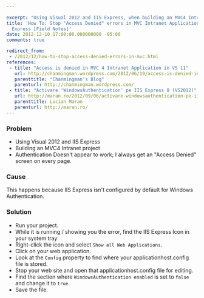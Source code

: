 ```yaml
---
 
excerpt: "Using Visual 2012 and IIS Express, when building an MVC4 Intranet project, I get an 'Access Denied' screen on every page."
title: 'How To: Stop "Access Denied" errors in MVC Intranet Applications VS 2012/IIS
  Express [Field Notes]'
date: 2012-12-10 17:00:00.000000000 -05:00
comments: true

redirect_from:
 - /2012/12/how-to-stop-access-denied-errors-in-mvc.html
references: 
 - title: "Access is denied in MVC 4 Intranet Application in VS 11"
   url: http://chanmingman.wordpress.com/2012/06/19/access-is-denied-in-mvc-4-intranet-application-in-vs-11/
   parenttitle: "Chanmingman's Blog"
   parenturl: http://chanmingman.wordpress.com/
 - title: "Activare 'WindowsAuthentication' pe IIS Express 8 (VS2012)"
   url: http://maran.ro/2012/09/06/activare-windowsauthentication-pe-iis-express-8-vs2012/
   parenttitle: Lucian Maran
   parenturl: http://maran.ro/
---
```

### Problem
* Using Visual 2012 and IIS Express
* Building an MVC4 Intranet project
* Authentication Doesn't appear to work; I always get an "Access Denied" screen on every page.

### Cause
This happens because IIS Express isn't configured by default for Windows Authentication.

### Solution
* Run your project.
* While it is running / showing you the error, find the IIS Express Icon in your system tray
* Right-click the icon and select `Show all Web Applications`.
* Click on your web application.
* Look at the `Config` property to find where your applicationhost.config file is stored.
* Stop your web site and open that applicationhost.config file for editing.
* Find the section where `WindowsAuthentication enabled` is set to `false` and change it to `true`. 
* Save the file.
